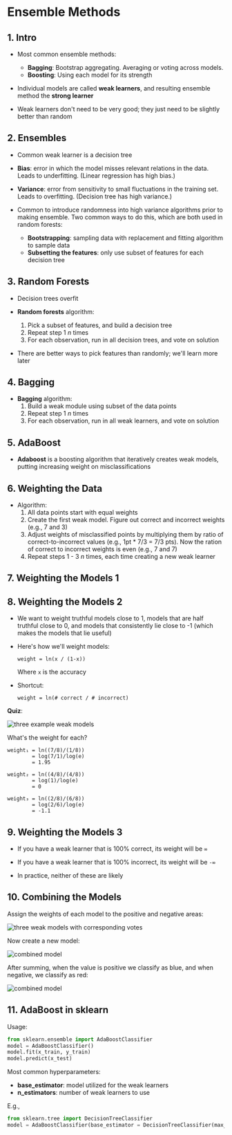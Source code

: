 # Ensemble Methods

## 1. Intro

* Most common ensemble methods:
    - **Bagging**: Bootstrap aggregating. Averaging or voting across models.
    - **Boosting**: Using each model for its strength

* Individual models are called **weak learners**, and resulting ensemble method the **strong learner**

* Weak learners don't need to be very good; they just need to be slightly better than random

## 2. Ensembles

* Common weak learner is a decision tree

* **Bias**: error in which the model misses relevant relations in the data. Leads to underfitting. (Linear regression has high bias.)

* **Variance**: error from sensitivity to small fluctuations in the training set. Leads to overfitting. (Decision tree has high variance.)

* Common to introduce randomness into high variance algorithms prior to making ensemble. Two common ways to do this, which are both used in random forests:
    - **Bootstrapping**: sampling data with replacement and fitting algorithm to sample data
    - **Subsetting the features**: only use subset of features for each decision tree

## 3. Random Forests

* Decision trees overfit

* **Random forests** algorithm:
    1. Pick a subset of features, and build a decision tree
    2. Repeat step 1 _n_ times
    3. For each observation, run in all decision trees, and vote on solution

* There are better ways to pick features than randomly; we'll learn more later

## 4. Bagging

* **Bagging** algorithm:
    1. Build a weak module using subset of the data points
    2. Repeat step 1 _n_ times
    3. For each observation, run in all weak learners, and vote on solution

## 5. AdaBoost

* **Adaboost** is a boosting algorithm that iteratively creates weak models, putting increasing weight on misclassifications

## 6. Weighting the Data

* Algorithm:
    1. All data points start with equal weights
    2. Create the first weak model. Figure out correct and incorrect weights (e.g., 7 and 3)
    3. Adjust weights of misclassified points by multiplying them by ratio of correct-to-incorrect values (e.g., 1pt * 7/3 = 7/3 pts). Now the ration of correct to incorrect weights is even (e.g., 7 and 7)
    4. Repeat steps 1 - 3 _n_ times, each time creating a new weak learner

## 7. Weighting the Models 1

## 8. Weighting the Models 2

* We want to weight truthful models close to 1, models that are half truthful close to 0, and models that consistently lie close to -1 (which makes the models that lie useful)

* Here's how we'll weight models:
    ```
    weight = ln(x / (1-x))
    ```
    Where `x` is the accuracy

* Shortcut:
    ```
    weight = ln(# correct / # incorrect)
    ```

**Quiz**:

![three example weak models](images/adaboost-1.png)

What's the weight for each?

```
weight₁ = ln((7/8)/(1/8))
        = log(7/1)/log(e)
        = 1.95

weight₂ = ln((4/8)/(4/8))
        = log(1)/log(e)
        = 0

weight₃ = ln((2/8)/(6/8))
        = log(2/6)/log(e)
        = -1.1
```

## 9. Weighting the Models 3

* If you have a weak learner that is 100% correct, its weight will be `∞`

* If you have a weak learner that is 100% incorrect, its weight will be `-∞`

* In practice, neither of these are likely

## 10. Combining the Models

Assign the weights of each model to the positive and negative areas:

![three weak models with corresponding votes](images/adaboost-2.png)

Now create a new model:

![combined model](images/adaboost-3.png)

After summing, when the value is positive we classify as blue, and when negative, we classify as red:

![combined model](images/adaboost-4.png)

## 11. AdaBoost in sklearn

Usage:

```python
from sklearn.ensemble import AdaBoostClassifier
model = AdaBoostClassifier()
model.fit(x_train, y_train)
model.predict(x_test)
```

Most common hyperparameters:
* **base_estimator**: model utilized for the weak learners
* **n_estimators**: number of weak learners to use

E.g.,
```python
from sklearn.tree import DecisionTreeClassifier
model = AdaBoostClassifier(base_estimator = DecisionTreeClassifier(max_depth=2), n_estimators = 4)
```
